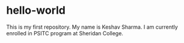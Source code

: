 # hello-world
This is my first repository. 
My name is Keshav Sharma. I am currently enrolled in PSITC program at Sheridan College. 
